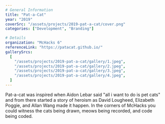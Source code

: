 ```yaml
---
# General Information
title: "Pat-a-Cat"
year: "2019"
coverSrc: "/assets/projects/2019-pat-a-cat/cover.png"
categories: ["Development", "Branding"]

# Details
organization: "McHacks 6"
referenceLink: "https://patacat.github.io/"
gallerySrcs:
  [
    "/assets/projects/2019-pat-a-cat/gallery/1.jpeg",
    "/assets/projects/2019-pat-a-cat/gallery/2.jpeg",
    "/assets/projects/2019-pat-a-cat/gallery/3.jpeg",
    "/assets/projects/2019-pat-a-cat/gallery/4.jpeg",
  ]
---
```


Pat-a-cat was inspired when Aidon Lebar said "all i want to do is pet cats" and from there started a story of heroism as David Lougheed, Elizabeth Poggie, and Allan Wang made it happen. In the corners of McHacks you could witness the cats being drawn, meows being recorded, and code being coded.
